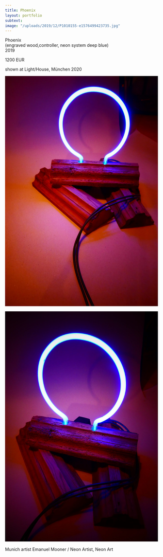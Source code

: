 ```yaml
---
title: Phoenix
layout: portfolio
subtext: 
image: "/uploads/2019/12/P1010155-e1576499423735.jpg"
---
```


Phoenix  
(engraved wood,controller, neon system deep blue)  
2019

1200 EUR

shown at Light/House, München 2020

![y](/uploads/2019/12/P1010155-e1576499423735.jpg)

![y](/uploads/2019/12/P1010160-e1576499497137.jpg)

Munich artist Emanuel Mooner / Neon Artist, Neon Art